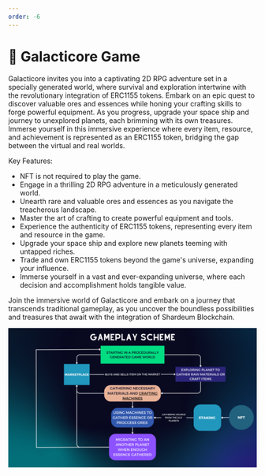 ```yaml
---
order: -6
---
```


# :space_invader: Galacticore Game

Galacticore invites you into a captivating 2D RPG adventure set in a specially generated world, where survival and exploration intertwine with the revolutionary integration of ERC1155 tokens. Embark on an epic quest to discover valuable ores and essences while honing your crafting skills to forge powerful equipment. As you progress, upgrade your space ship and journey to unexplored planets, each brimming with its own treasures. Immerse yourself in this immersive experience where every item, resource, and achievement is represented as an ERC1155 token, bridging the gap between the virtual and real worlds.

Key Features:

- NFT is not required to play the game.
- Engage in a thrilling 2D RPG adventure in a meticulously generated world.
- Unearth rare and valuable ores and essences as you navigate the treacherous landscape.
- Master the art of crafting to create powerful equipment and tools.
- Experience the authenticity of ERC1155 tokens, representing every item and resource in the game.
- Upgrade your space ship and explore new planets teeming with untapped riches.
- Trade and own ERC1155 tokens beyond the game's universe, expanding your influence.
- Immerse yourself in a vast and ever-expanding universe, where each decision and accomplishment holds tangible value.

Join the immersive world of Galacticore and embark on a journey that transcends traditional gameplay, as you uncover the boundless possibilities and treasures that await with the integration of Shardeum Blockchain.

![Image](6.png)